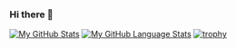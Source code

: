 ### Hi there 👋

<!--
**Jihed525/Jihed525** is a ✨ _special_ ✨ repository because its `README.md` (this file) appears on your GitHub profile.

Here are some ideas to get you started:

- 🔭 I’m currently working on ...
- 🌱 I’m currently learning ...
- 👯 I’m looking to collaborate on ...
- 🤔 I’m looking for help with ...
- 💬 Ask me about ...
- 📫 How to reach me: ...
- 😄 Pronouns: ...
- ⚡ Fun fact: ...
-->
[![My GitHub Stats](https://github-readme-stats.vercel.app/api/?username=jihed525&count_private=true&theme=tokyonight&showicons=true)]()
[![My GitHub Language Stats](https://github-readme-stats.vercel.app/api/top-langs/?username=jihed525&langs_count=5&theme=tokyonight)]()
[![trophy](https://github-profile-trophy.vercel.app/?username=jihed525&theme=dracula)](https://github.com/ryo-ma/github-profile-trophy)
